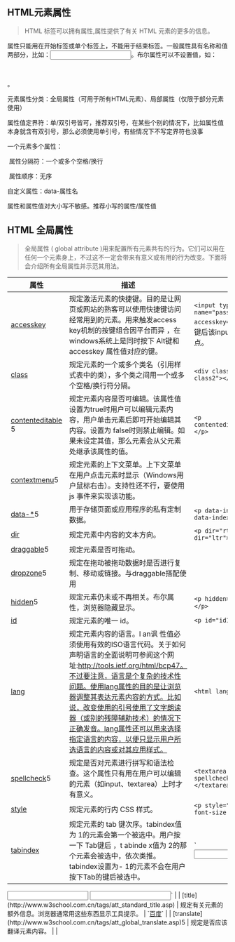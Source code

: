 ## HTML元素属性

> HTML 标签可以拥有属性,属性提供了有关 HTML 元素的更多的信息。



属性只能用在开始标签或单个标签上，不能用于结束标签。一般属性具有名称和值两部分，比如：<input type="text"/>。布尔属性可以不设置值，如：<div contenteditable></div>。



元素属性分类：全局属性（可用于所有HTML元素）、局部属性（仅限于部分元素使用）



属性值定界符：单/双引号皆可，推荐双引号，在某些个别的情况下，比如属性值本身就含有双引号，那么必须使用单引号，有些情况下不写定界符也没事



一个元素多个属性：

​	属性分隔符：一个或多个空格/换行

​	属性顺序：无序



自定义属性：data-属性名



属性和属性值对大小写不敏感。推荐小写的属性/属性值







## HTML 全局属性

> 全局属性 ( global attribute )用来配置所有元素共有的行为。它们可以用在任何一个元素身上，不过这不一定会带来有意义或有用的行为改变。下面将会介绍所有全局属性并示范其用法。





| 属性                                                         | 描述                                                         | eg                                                           |
| ------------------------------------------------------------ | ------------------------------------------------------------ | ------------------------------------------------------------ |
| [accesskey](http://www.w3school.com.cn/tags/att_standard_accesskey.asp) | 规定激活元素的快捷键。目的是让网页或网站的熟客可以使用快捷键访问经常用到的元素。用来触发access key机制的按键组合因平台而异  ，在windows系统上是同时按下 Alt键和 accesskey 属性值对应的键。 | `<input type="password" name="passwd" accesskey="p"/>`触发快捷键后该input元素获得焦点。 |
| [class](http://www.w3school.com.cn/tags/att_standard_class.asp) | 规定元素的一个或多个类名（引用样式表中的类），多个类之间用一个或多个空格/换行符分隔。 | `<div class="class1 class2"></div>`                          |
| [contenteditable](http://www.w3school.com.cn/tags/att_global_contenteditable.asp)     5 | 规定元素内容是否可编辑。该属性值设置为true时用户可以编辑元素内容，用户单击元素后即可开始编辑其内容。设置为 false时则禁止编辑。如果未设定其值，那么元素会从父元素处继承该属性的值。 | `<p contenteditable="true"></p>`                             |
| [contextmenu](http://www.w3school.com.cn/tags/att_global_contextmenu.asp)5 | 规定元素的上下文菜单。上下文菜单在用户点击元素时显示（Windows用户鼠标右击）。支持性还不行，要使用 js 事件来实现该功能。 |                                                              |
| [data-*](http://www.w3school.com.cn/tags/att_global_data.asp)5 | 用于存储页面或应用程序的私有定制数据。                       | `<p data-index="1"><p data-index="2">`                       |
| [dir](http://www.w3school.com.cn/tags/att_standard_dir.asp)  | 规定元素中内容的文本方向。                                   | `<p dir="rtl"></p><p dir="ltr"></p>`                         |
| [draggable](http://www.w3school.com.cn/tags/att_global_draggable.asp)5 | 规定元素是否可拖动。                                         |                                                              |
| [dropzone](http://www.w3school.com.cn/tags/att_global_dropzone.asp)5 | 规定在拖动被拖动数据时是否进行复制、移动或链接。与draggable搭配使用 |                                                              |
| [hidden](http://www.w3school.com.cn/tags/att_global_hidden.asp)5 | 规定元素仍未或不再相关。布尔属性，浏览器隐藏显示。           | `<p hidden>看不到隐藏内容</p>`                               |
| [id](http://www.w3school.com.cn/tags/att_standard_id.asp)    | 规定元素的唯一 id。                                          | `<p id="id1"></p>`                                           |
| [lang](http://www.w3school.com.cn/tags/att_standard_lang.asp) | 规定元素内容的语言。l an讽 性值必须使用有效的ISO语言代码。关于如何声明语言的全面说明可参阅这个网址:http://tools.ietf.org/html/bcp47。不过要注意，语言是个复杂的技术性问题。使用lang属性的目的是让浏览器调整其表达元素内容的方式。比如说，改变使用的引号使用了文字朗读器（或别的残障辅助技术）的情况下正确发音。lang属性还可以用来选择指定语言的内容，以便只显示用户所选语言的内容或对其应用样式。 | `<html lang="en"></html>`                                    |
| [spellcheck](http://www.w3school.com.cn/tags/att_global_spellcheck.asp)5 | 规定是否对元素进行拼写和语法检查。这个属性只有用在用户可以编辑的元素（如input、textarea）上时才有意义。 | `<textarea spellcheck="true"></textarea>`                    |
| [style](http://www.w3school.com.cn/tags/att_standard_style.asp) | 规定元素的行内 CSS 样式。                                    | `<p style="color:red; font-size:20px"></p>`                  |
| [tabindex](http://www.w3school.com.cn/tags/att_standard_tabindex.asp) | 规定元素的 tab 键次序。tabindex值为 1的元素会第一个被选中。用户按一下    Tab键后 ，t abinde x值为 2的那个元素会被选中，依次类推。 tabindex设置为- 1的元素不会在用户按下Tab的键后被选中。 | ` <input  type="text"  name="name"  tabi ndex="1">
<input  type="text" name="city" tabindex="-1">
 <input  type="text"  name="country"  tabi ndex="2">` |
| [title](http://www.w3school.com.cn/tags/att_standard_title.asp) | 规定有关元素的额外信息。浏览器通常用这些东西显示工具提示。   | `<a href="http://www.baidu.com" title="百度一下">百度<a>`    |
| [translate](http://www.w3school.com.cn/tags/att_global_translate.asp)5 | 规定是否应该翻译元素内容。                                   |                                                              |

